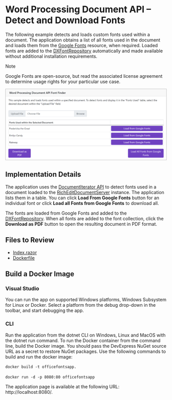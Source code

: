 # Word Processing Document API – Detect and Download Fonts

The following example detects and loads custom fonts used within a document. The application obtains a list of all fonts used in the document and loads them from the [Google Fonts](https://fonts.google.com/) resource, when required. Loaded fonts are added to the [DXFontRepository](https://docs.devexpress.com/CoreLibraries/DevExpress.Drawing.DXFontRepository) automatically and made available without additional installation requirements.

>[!Note]
> Google Fonts are open-source, but read the associated license agreement to determine usage rights for your particular use case.

![image](./media/font-repository-office-file-api.png)

## Implementation Details

The application uses the [DocumentIterator API](https://docs.devexpress.com/OfficeFileAPI/DevExpress.XtraRichEdit.API.Native.DocumentIterator) to detect fonts used in a document loaded to the [RichEditDocumentServer](https://docs.devexpress.com/OfficeFileAPI/DevExpress.XtraRichEdit.RichEditDocumentServer) instance. The application lists them in a table. You can click **Load From Google Fonts** button for an individual font or click **Load all Fonts from Google Fonts** to download all.

The fonts are loaded from Google Fonts and added to the [DXFontRepository](https://docs.devexpress.com/CoreLibraries/DevExpress.Drawing.DXFontRepository). When all fonts are added to the font collection, click the **Download as PDF** button to open the resulting document in PDF format.

## Files to Review

* [Index.razor](./CS/Pages/Index.razor)
* [Dockerfile](./CS/Dockerfile)

## Build a Docker Image

### Visual Studio  

You can run the app on supported Windows platforms, Windows Subsystem for Linux or Docker. Select a platform from the debug drop-down in the toolbar, and start debugging the app.  

### CLI  

Run the application from the dotnet CLI on Windows, Linux and MacOS with the dotnet run command. To run the Docker container from the command line, build the Docker image. You should pass the DevExpress NuGet source URL as a secret to restore NuGet packages. Use the following commands to build and run the docker image: 

```console
docker build -t officefontsapp. 

docker run -d -p 8080:80 officefontsapp 
```

The application page is available at the following URL: http://localhost:8080/.
